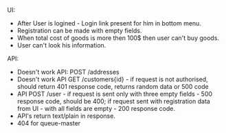 UI:
* After User is logined - Login link present for him in bottom menu.
* Registration can be made with empty fields.
* When total cost of goods is more then 100$ then user can't buy goods.
* User can't look his information.
	
API:
* Doesn't work API: POST /addresses
* Doesn't work API GET /customers{id} - if request is not authorised, should return 401 response code, returns random data or 500 code
* API POST /user - if request is sent only with three empty fields - 500 response code, should be 400; if request sent with registration data from UI - with all fields are empty - 200 response code.
* API's return text/plain in response.
* 404 for queue-master
